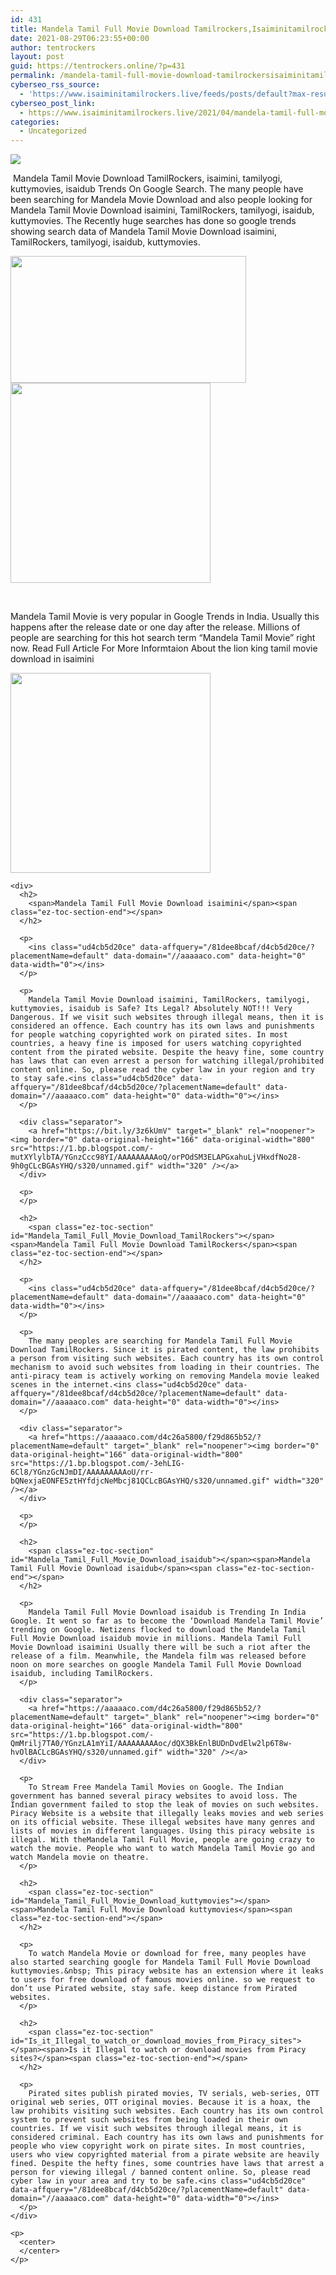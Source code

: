 ```yaml
---
id: 431
title: Mandela Tamil Full Movie Download Tamilrockers,Isaiminitamilrockers 2021
date: 2021-08-29T06:23:55+00:00
author: tentrockers
layout: post
guid: https://tentrockers.online/?p=431
permalink: /mandela-tamil-full-movie-download-tamilrockersisaiminitamilrockers-2021/
cyberseo_rss_source:
  - 'https://www.isaiminitamilrockers.live/feeds/posts/default?max-results=150&start-index=1'
cyberseo_post_link:
  - https://www.isaiminitamilrockers.live/2021/04/mandela-tamil-full-movie-download.html
categories:
  - Uncategorized
---
```

<div class="media_block">
  <img src="https://1.bp.blogspot.com/-NcWPJoc35g4/YGnyw2nqIbI/AAAAAAAAAoA/r_asGuwnCmgUGXkQ4VnJ82i1AW0l37QEQCLcBGAsYHQ/s72-w377-h203-c/81692556.webp" class="media_thumbnail" />
</div>

<meta content="&nbsp; Mandela Tamil Movie Download &nbsp; TamilRockers, isaimini, tamilyogi, kuttymovies, isaidub Trends On Google Search. The many people have been ..." name="twitter:description" />

  


<center>
</center>

&nbsp;<span face="&quot;Source Sans Pro&quot;, &quot;Helvetica Neue&quot;, sans-serif">Mandela Tamil Movie Download</span><span face="&quot;Source Sans Pro&quot;, &quot;Helvetica Neue&quot;, sans-serif">&nbsp;</span><span face="&quot;Source Sans Pro&quot;, &quot;Helvetica Neue&quot;, sans-serif">TamilRockers, isaimini, tamilyogi, kuttymovies, isaidub Trends On Google Search. The many people have been searching for Mandela Movie Download and also people looking for Mandela Tamil Movie Download isaimini,</span><span face="&quot;Source Sans Pro&quot;, &quot;Helvetica Neue&quot;, sans-serif">&nbsp;</span><span face="Source Sans Pro, Helvetica Neue, sans-serif"><span>TamilRockers</span></span><span face="&quot;Source Sans Pro&quot;, &quot;Helvetica Neue&quot;, sans-serif">, tamilyogi, isaidub, kuttymovies. The Recently huge searches has done so google trends showing search data of Mandela Tamil Movie Download isaimini, TamilRockers,</span><span face="&quot;Source Sans Pro&quot;, &quot;Helvetica Neue&quot;, sans-serif">&nbsp;</span><span face="Source Sans Pro, Helvetica Neue, sans-serif"><span>tamilyogi</span></span><span face="&quot;Source Sans Pro&quot;, &quot;Helvetica Neue&quot;, sans-serif">, isaidub, kuttymovies.</span>

<div class="separator">
  <a href="https://1.bp.blogspot.com/-NcWPJoc35g4/YGnyw2nqIbI/AAAAAAAAAoA/r_asGuwnCmgUGXkQ4VnJ82i1AW0l37QEQCLcBGAsYHQ/s1280/81692556.webp"><img loading="lazy" border="0" data-original-height="720" data-original-width="1280" height="203" src="https://1.bp.blogspot.com/-NcWPJoc35g4/YGnyw2nqIbI/AAAAAAAAAoA/r_asGuwnCmgUGXkQ4VnJ82i1AW0l37QEQCLcBGAsYHQ/w377-h203/81692556.webp" width="377" /></a>
</div>



<div class="separator">
  <a href="https://bit.ly/3z6kUmV" target="_blank" rel="noopener"><img border="0" data-original-height="166" data-original-width="800" src="https://1.bp.blogspot.com/-KaSiY2Nohbk/YGny5CQ6WTI/AAAAAAAAAoE/A8q-v_UL6S8h8a2lrCkdtC-ozhSFm_R5gCLcBGAsYHQ/s320/unnamed.gif" width="320" /></a>
</div>

<span face="&quot;Source Sans Pro&quot;, &quot;Helvetica Neue&quot;, sans-serif"><br /></span><ins class="ud4cb5d20ce" data-affquery="/81dee8bcaf/d4cb5d20ce/?placementName=default" data-domain="//aaaaaco.com" data-height="0" data-width="0"></ins>

<div>
  <ins class="ud4cb5d20ce" data-affquery="/81dee8bcaf/d4cb5d20ce/?placementName=default" data-domain="//aaaaaco.com" data-height="0" data-width="0"></ins></p> 
  
  <p>
    Mandela Tamil Movie is very popular in Google Trends in India. Usually this happens after the release date or one day after the release. Millions of people are searching for this hot search term “Mandela Tamil Movie” right now. Read Full Article For More Informtaion About the lion king tamil movie download in isaimini<ins class="ud4cb5d20ce" data-affquery="/81dee8bcaf/d4cb5d20ce/?placementName=default" data-domain="//aaaaaco.com" data-height="0" data-width="0"></ins>
  </p>
  
  <div class="separator">
    <a href="https://bit.ly/3z6kUmV" target="_blank" rel="noopener"><img border="0" data-original-height="166" data-original-width="800" src="https://1.bp.blogspot.com/-Y_EP22sRSZk/YGny8zNXGVI/AAAAAAAAAoI/jQJS9GdCDSk1PbMU_GP_BQU2e_4coVzVQCLcBGAsYHQ/s320/unnamed.gif" width="320" /></a>
  </div>
  
  <p>
    <ins class="ud4cb5d20ce" data-affquery="/81dee8bcaf/d4cb5d20ce/?placementName=default" data-domain="//aaaaaco.com" data-height="0" data-width="0"></ins></div> 
    
    <div>
      <h2>
        <span>Mandela Tamil Full Movie Download isaimini</span><span class="ez-toc-section-end"></span>
      </h2>
      
      <p>
        <ins class="ud4cb5d20ce" data-affquery="/81dee8bcaf/d4cb5d20ce/?placementName=default" data-domain="//aaaaaco.com" data-height="0" data-width="0"></ins>
      </p>
      
      <p>
        Mandela Tamil Movie Download isaimini, TamilRockers, tamilyogi, kuttymovies, isaidub is Safe? Its Legal? Absolutely NOT!!! Very Dangerous. If we visit such websites through illegal means, then it is considered an offence. Each country has its own laws and punishments for people watching copyrighted work on pirated sites. In most countries, a heavy fine is imposed for users watching copyrighted content from the pirated website. Despite the heavy fine, some country has laws that can even arrest a person for watching illegal/prohibited content online. So, please read the cyber law in your region and try to stay safe.<ins class="ud4cb5d20ce" data-affquery="/81dee8bcaf/d4cb5d20ce/?placementName=default" data-domain="//aaaaaco.com" data-height="0" data-width="0"></ins>
      </p>
      
      <div class="separator">
        <a href="https://bit.ly/3z6kUmV" target="_blank" rel="noopener"><img border="0" data-original-height="166" data-original-width="800" src="https://1.bp.blogspot.com/-mutXYlylbTA/YGnzCcc98YI/AAAAAAAAAoQ/orPOdSM3ELAPGxahuLjVHxdfNo28-9h0gCLcBGAsYHQ/s320/unnamed.gif" width="320" /></a>
      </div>
      
      <p>
      </p>
      
      <h2>
        <span class="ez-toc-section" id="Mandela_Tamil_Full_Movie_Download_TamilRockers"></span><span>Mandela Tamil Full Movie Download TamilRockers</span><span class="ez-toc-section-end"></span>
      </h2>
      
      <p>
        <ins class="ud4cb5d20ce" data-affquery="/81dee8bcaf/d4cb5d20ce/?placementName=default" data-domain="//aaaaaco.com" data-height="0" data-width="0"></ins>
      </p>
      
      <p>
        The many peoples are searching for Mandela Tamil Full Movie Download TamilRockers. Since it is pirated content, the law prohibits a person from visiting such websites. Each country has its own control mechanism to avoid such websites from loading in their countries. The anti-piracy team is actively working on removing Mandela movie leaked scenes in the internet.<ins class="ud4cb5d20ce" data-affquery="/81dee8bcaf/d4cb5d20ce/?placementName=default" data-domain="//aaaaaco.com" data-height="0" data-width="0"></ins>
      </p>
      
      <div class="separator">
        <a href="https://aaaaaco.com/d4c26a5800/f29d865b52/?placementName=default" target="_blank" rel="noopener"><img border="0" data-original-height="166" data-original-width="800" src="https://1.bp.blogspot.com/-3ehLIG-6Cl8/YGnzGcNJmDI/AAAAAAAAAoU/rr-bQNexjaEONFE5ztHYfdjcNeMbcj81QCLcBGAsYHQ/s320/unnamed.gif" width="320" /></a>
      </div>
      
      <p>
      </p>
      
      <h2>
        <span class="ez-toc-section" id="Mandela_Tamil_Full_Movie_Download_isaidub"></span><span>Mandela Tamil Full Movie Download isaidub</span><span class="ez-toc-section-end"></span>
      </h2>
      
      <p>
        Mandela Tamil Full Movie Download isaidub is Trending In India Google. It went so far as to become the ‘Download Mandela Tamil Movie’ trending on Google. Netizens flocked to download the Mandela Tamil Full Movie Download isaidub movie in millions. Mandela Tamil Full Movie Download isaimini Usually there will be such a riot after the release of a film. Meanwhile, the Mandela film was released before noon on more searches on google Mandela Tamil Full Movie Download isaidub, including TamilRockers.
      </p>
      
      <div class="separator">
        <a href="https://aaaaaco.com/d4c26a5800/f29d865b52/?placementName=default" target="_blank" rel="noopener"><img border="0" data-original-height="166" data-original-width="800" src="https://1.bp.blogspot.com/-QmMrilj7TA0/YGnzLA1mYiI/AAAAAAAAAoc/dQX3BkEnlBUDnDvdElw2lp6T8w-hvOlBACLcBGAsYHQ/s320/unnamed.gif" width="320" /></a>
      </div>
      
      <p>
        To Stream Free Mandela Tamil Movies on Google. The Indian government has banned several piracy websites to avoid loss. The Indian government failed to stop the leak of movies on such websites. Piracy Website is a website that illegally leaks movies and web series on its official website. These illegal websites have many genres and lists of movies in different languages. Using this piracy website is illegal. With theMandela Tamil Full Movie, people are going crazy to watch the movie. People who want to watch Mandela Tamil Movie go and watch Mandela movie on theatre.
      </p>
      
      <h2>
        <span class="ez-toc-section" id="Mandela_Tamil_Full_Movie_Download_kuttymovies"></span><span>Mandela Tamil Full Movie Download kuttymovies</span><span class="ez-toc-section-end"></span>
      </h2>
      
      <p>
        To watch Mandela Movie or download for free, many peoples have also started searching google for Mandela Tamil Full Movie Download kuttymovies.&nbsp; This piracy website has an extension where it leaks to users for free download of famous movies online. so we request to don’t use Pirated website, stay safe. keep distance from Pirated websites.
      </p>
      
      <h2>
        <span class="ez-toc-section" id="Is_it_Illegal_to_watch_or_download_movies_from_Piracy_sites"></span><span>Is it Illegal to watch or download movies from Piracy sites?</span><span class="ez-toc-section-end"></span>
      </h2>
      
      <p>
        Pirated sites publish pirated movies, TV serials, web-series, OTT original web series, OTT original movies. Because it is a hoax, the law prohibits visiting such websites. Each country has its own control system to prevent such websites from being loaded in their own countries. If we visit such websites through illegal means, it is considered criminal. Each country has its own laws and punishments for people who view copyright work on pirate sites. In most countries, users who view copyrighted material from a pirate website are heavily fined. Despite the hefty fines, some countries have laws that arrest a person for viewing illegal / banned content online. So, please read cyber law in your area and try to be safe.<ins class="ud4cb5d20ce" data-affquery="/81dee8bcaf/d4cb5d20ce/?placementName=default" data-domain="//aaaaaco.com" data-height="0" data-width="0"></ins>
      </p>
    </div>
    
    <p>
      <center>
      </center>
    </p>